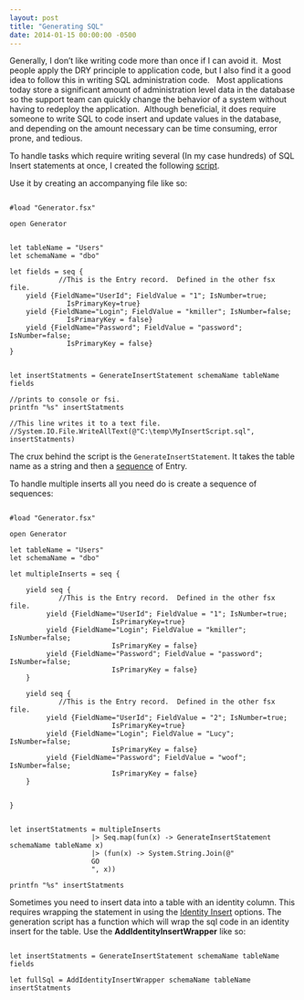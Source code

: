 ```yaml
---
layout: post
title: "Generating SQL"
date: 2014-01-15 00:00:00 -0500
---
```


Generally, I don’t like writing code more than once if I can avoid it.  Most people apply the DRY principle to application code, but I also find it a good idea to follow this in writing SQL administration code.   Most applications today store a significant amount of administration level data in the database so the support team can quickly change the behavior of a system without having to redeploy the application.  Although beneficial, it does require someone to write SQL to code insert and update values in the database, and depending on the amount necessary can be time consuming, error prone, and tedious.

To handle tasks which require writing several (In my case hundreds) of SQL Insert statements at once, I created the following <a title="Sql Generator fsx file" href="https://github.com/kemiller2002/StructuredSight/blob/master/SqlGeneration/Generator.fsx" target="_blank">script</a>.

Use it by creating an accompanying file like so:

```

#load "Generator.fsx"

open Generator


let tableName = "Users"
let schemaName = "dbo"

let fields = seq {
            //This is the Entry record.  Defined in the other fsx file.
    yield {FieldName="UserId"; FieldValue = "1"; IsNumber=true;
              IsPrimaryKey=true}
    yield {FieldName="Login"; FieldValue = "kmiller"; IsNumber=false;
              IsPrimaryKey = false}
    yield {FieldName="Password"; FieldValue = "password"; IsNumber=false;
              IsPrimaryKey = false}
}


let insertStatments = GenerateInsertStatement schemaName tableName fields

//prints to console or fsi.
printfn "%s" insertStatments

//This line writes it to a text file.
//System.IO.File.WriteAllText(@"C:\temp\MyInsertScript.sql", insertStatments)

```

The crux behind the script is the <code>GenerateInsertStatement</code>. It takes the table name as a string and then a <a href="http://msdn.microsoft.com/en-us/library/dd233209.aspx">sequence</a> of Entry.

To handle multiple inserts all you need do is create a sequence of sequences:

```

#load "Generator.fsx"

open Generator

let tableName = "Users"
let schemaName = "dbo"

let multipleInserts = seq {

    yield seq {
            //This is the Entry record.  Defined in the other fsx file.
         yield {FieldName="UserId"; FieldValue = "1"; IsNumber=true;
                         IsPrimaryKey=true}
         yield {FieldName="Login"; FieldValue = "kmiller"; IsNumber=false;
                         IsPrimaryKey = false}
         yield {FieldName="Password"; FieldValue = "password"; IsNumber=false;
                         IsPrimaryKey = false}
    }

    yield seq {
            //This is the Entry record.  Defined in the other fsx file.
         yield {FieldName="UserId"; FieldValue = "2"; IsNumber=true;
                         IsPrimaryKey=true}
         yield {FieldName="Login"; FieldValue = "Lucy"; IsNumber=false;
                         IsPrimaryKey = false}
         yield {FieldName="Password"; FieldValue = "woof"; IsNumber=false;
                         IsPrimaryKey = false}
    }


}


let insertStatments = multipleInserts
                    |> Seq.map(fun(x) -> GenerateInsertStatement schemaName tableName x)
                    |> (fun(x) -> System.String.Join(@"
                    GO
                    ", x))

printfn "%s" insertStatments
```

Sometimes you need to insert data into a table with an identity column. This requires wrapping the statement in using the <a href="http://msdn.microsoft.com/en-us/library/ms188059.aspx" title="Identity Insert" target="_blank">Identity Insert</a> options. The generation script has a function which will wrap the sql code in an identity insert for the table. Use the <strong>AddIdentityInsertWrapper</strong> like so:

```

let insertStatments = GenerateInsertStatement schemaName tableName fields

let fullSql = AddIdentityInsertWrapper schemaName tableName insertStatments

```
